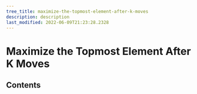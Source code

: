 ```yaml
---
tree_title: maximize-the-topmost-element-after-k-moves
description: description
last_modified: 2022-06-09T21:23:28.2328
---
```


# Maximize the Topmost Element After K Moves

## Contents
